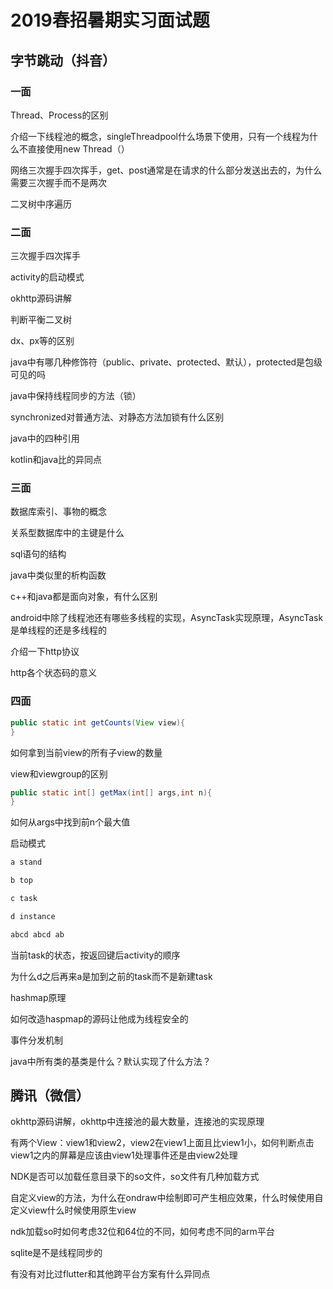 # 2019春招暑期实习面试题

## 字节跳动（抖音）

### 一面

Thread、Process的区别

介绍一下线程池的概念，singleThreadpool什么场景下使用，只有一个线程为什么不直接使用new Thread（）

网络三次握手四次挥手，get、post通常是在请求的什么部分发送出去的，为什么需要三次握手而不是两次

二叉树中序遍历

### 二面

三次握手四次挥手

activity的启动模式

okhttp源码讲解

判断平衡二叉树

dx、px等的区别

java中有哪几种修饰符（public、private、protected、默认），protected是包级可见的吗

java中保持线程同步的方法（锁）

synchronized对普通方法、对静态方法加锁有什么区别

java中的四种引用

kotlin和java比的异同点

### 三面

数据库索引、事物的概念

关系型数据库中的主键是什么

sql语句的结构

java中类似里的析构函数

c++和java都是面向对象，有什么区别

android中除了线程池还有哪些多线程的实现，AsyncTask实现原理，AsyncTask是单线程的还是多线程的

介绍一下http协议

http各个状态码的意义

### 四面

```java
public static int getCounts(View view){
}

```

如何拿到当前view的所有子view的数量

view和viewgroup的区别

```java
public static int[] getMax(int[] args,int n){
}

```

如何从args中找到前n个最大值

启动模式

```c
a stand

b top 

c task

d instance

abcd abcd ab

```

当前task的状态，按返回键后activity的顺序

为什么d之后再来a是加到之前的task而不是新建task

hashmap原理

如何改造haspmap的源码让他成为线程安全的

事件分发机制

java中所有类的基类是什么？默认实现了什么方法？

## 腾讯（微信）

okhttp源码讲解，okhttp中连接池的最大数量，连接池的实现原理

有两个View：view1和view2，view2在view1上面且比view1小，如何判断点击view1之内的屏幕是应该由view1处理事件还是由view2处理

NDK是否可以加载任意目录下的so文件，so文件有几种加载方式

自定义view的方法，为什么在ondraw中绘制即可产生相应效果，什么时候使用自定义view什么时候使用原生view

ndk加载so时如何考虑32位和64位的不同，如何考虑不同的arm平台

sqlite是不是线程同步的

有没有对比过flutter和其他跨平台方案有什么异同点

